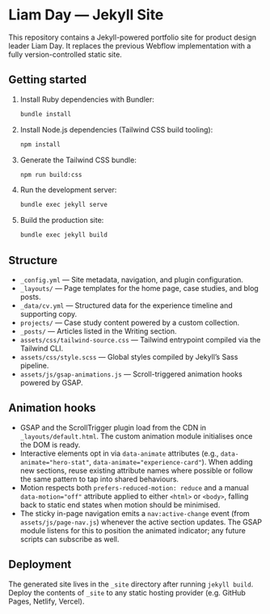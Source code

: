# Liam Day — Jekyll Site

This repository contains a Jekyll-powered portfolio site for product design leader Liam Day. It replaces the previous
Webflow implementation with a fully version-controlled static site.

## Getting started

1. Install Ruby dependencies with Bundler:
   ```bash
   bundle install
   ```
2. Install Node.js dependencies (Tailwind CSS build tooling):
   ```bash
   npm install
   ```
3. Generate the Tailwind CSS bundle:
   ```bash
   npm run build:css
   ```
4. Run the development server:
   ```bash
   bundle exec jekyll serve
   ```
5. Build the production site:
   ```bash
   bundle exec jekyll build
   ```

## Structure

- `_config.yml` — Site metadata, navigation, and plugin configuration.
- `_layouts/` — Page templates for the home page, case studies, and blog posts.
- `_data/cv.yml` — Structured data for the experience timeline and supporting copy.
- `projects/` — Case study content powered by a custom collection.
- `_posts/` — Articles listed in the Writing section.
- `assets/css/tailwind-source.css` — Tailwind entrypoint compiled via the Tailwind CLI.
- `assets/css/style.scss` — Global styles compiled by Jekyll’s Sass pipeline.
- `assets/js/gsap-animations.js` — Scroll-triggered animation hooks powered by GSAP.

## Animation hooks

- GSAP and the ScrollTrigger plugin load from the CDN in `_layouts/default.html`. The custom animation module initialises once the DOM is ready.
- Interactive elements opt in via `data-animate` attributes (e.g., `data-animate="hero-stat"`, `data-animate="experience-card"`). When adding new sections, reuse existing attribute names where possible or follow the same pattern to tap into shared behaviours.
- Motion respects both `prefers-reduced-motion: reduce` and a manual `data-motion="off"` attribute applied to either `<html>` or `<body>`, falling back to static end states when motion should be minimised.
- The sticky in-page navigation emits a `nav:active-change` event (from `assets/js/page-nav.js`) whenever the active section updates. The GSAP module listens for this to position the animated indicator; any future scripts can subscribe as well.

## Deployment

The generated site lives in the `_site` directory after running `jekyll build`. Deploy the contents of `_site` to any
static hosting provider (e.g. GitHub Pages, Netlify, Vercel).
